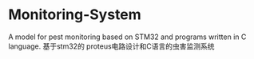 # Monitoring-System
A model for pest monitoring based on STM32 and programs written in C language.      基于stm32的 proteus电路设计和C语言的虫害监测系统
